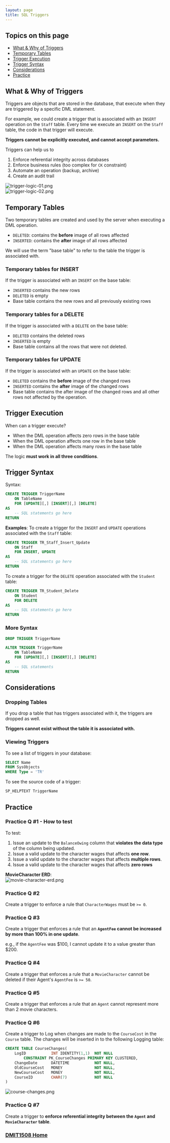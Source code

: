 ```yaml
---
layout: page
title: SQL Triggers
---
```


## Topics on this page
* [What & Why of Triggers](#whatwhy)
* [Temporary Tables](#temp)
* [Trigger Execution](#execute)
* [Trigger Syntax](#syntax)
* [Considerations](#considerations)
* [Practice](#practice)

## <a ID="whatwhy">What & Why of Triggers</a>
Triggers are objects that are stored in the database, that execute when they are triggered by a specific DML statement.

For example, we could create a trigger that is associated with an `INSERT` operation on the `Staff` table. Every time we execute an `INSERT` on the `Staff` table, the code in that trigger will execute.

**Triggers cannot be explicitly executed, and cannot accept parameters.**

Triggers can help us to
1. Enforce referential integrity across databases
2. Enforce business rules (too complex for `CK` constraint)
3. Automate an operation (backup, archive)
4. Create an audit trail

![trigger-logic-01.png](images/trigger-logic-01.png)<br>
![trigger-logic-02.png](images/trigger-logic-02.png)

## <a ID="temp">Temporary Tables</a>
Two temporary tables are created and used by the server when executing a DML operation.
* `DELETED`: contains the **before** image of all rows affected
* `INSERTED`: contains the **after** image of all rows affected

We will use the term "base table" to refer to the table the trigger is associated with.

### Temporary tables for INSERT
If the trigger is associated with an `INSERT` on the base table:
* `INSERTED` contains the new rows
* `DELETED` is empty
*  Base table contains the new rows and all previously existing rows

### Temporary tables for a DELETE
If the trigger is associated with a `DELETE` on the base table:
* `DELETED` contains the deleted rows
* `INSERTED` is empty
* Base table contains all the rows that were not deleted.

### Temporary tables for UPDATE
If the trigger is associated with an `UPDATE` on the base table:
* `DELETED` contains the **before** image of the changed rows
* `INSERTED` contains the **after** image of the changed rows
* Base table contains the after image of the changed rows and all other rows not affected by the operation.

## <a ID="execute">Trigger Execution</a>
When can a trigger execute?
* When the DML operation affects zero rows in the base table
* When the DML operation affects one row in the base table
* When the DML operation affects many rows in the base table

The logic **must work in all three conditions**.

## <a ID="syntax">Trigger Syntax</a>
Syntax:

```sql
CREATE TRIGGER TriggerName
    ON TableName
    FOR [UPDATE][,] [INSERT][,] [DELETE]
AS
    -- SQL statements go here
RETURN
```

**Examples**:
To create a trigger for the `INSERT` and `UPDATE` operations associated with the `Staff` table:

```sql
CREATE TRIGGER TR_Staff_Insert_Update
    ON Staff 
    FOR INSERT, UPDATE
AS
    -- SQL statements go here
RETURN
```

To create a trigger for the `DELETE` operation associated with the `Student` table:

```sql
CREATE TRIGGER TR_Student_Delete
    ON Student 
    FOR DELETE	
AS
    -- SQL statements go here
RETURN
```

### More Syntax

```sql
DROP TRIGGER TriggerName

ALTER TRIGGER TriggerName
    ON TableName
    FOR [UPDATE][,] [INSERT][,] [DELETE]	
AS
    -- SQL statements
RETURN
```

## <a ID="considerations">Considerations</a>
### Dropping Tables
If you drop a table that has triggers associated with it, the triggers are dropped as well.

**Triggers cannot exist without the table it is associated with.**

### Viewing Triggers
To see a list of triggers in your database:

```sql
SELECT Name 
FROM SysObjects 
WHERE Type = 'TR'
```

To see the source code of a trigger:

```sql
SP_HELPTEXT TriggerName
```

## <a ID="practice">Practice</a>
### Practice Q #1 - How to test
To test:
1. Issue an update to the `BalanceOwing` column that **violates the data type** of the column being updated.
2. Issue a valid update to the character wages that affects **one row**.
3. Issue a valid update to the character wages that affects **multiple rows**.
4. Issue a valid update to the character wages that affects **zero rows**

**MovieCharacter ERD**:<br>
![movie-character-erd.png](images/movie-character-erd.png)

### Practice Q #2
Create a trigger to enforce a rule that `CharacterWages` must be `>= 0`.

### Practice Q #3
Create a trigger that enforces a rule that an **`AgentFee` cannot be increased by more than 100% in one update**.

e.g., if the `AgentFee` was $100, I cannot update it to a value greater than $200.

### Practice Q #4
Create a trigger that enforces a rule that a `MovieCharacter` cannot be deleted if their Agent's `AgentFee` is `>= 50`.

### Practice Q #5
Create a trigger that enforces a rule that an `Agent` cannot represent more than 2 movie characters.

### Practice Q #6
Create a trigger to Log when changes are made to the `CourseCost` in the `Course` table. The changes will be inserted in to the following Logging table:

```sql
CREATE TABLE CourseChanges(
    LogID           INT IDENTITY(1,1)  NOT NULL
        CONSTRAINT PK_CourseChanges PRIMARY KEY CLUSTERED,
    ChangeDate      DATETIME           NOT NULL,
    OldCourseCost   MONEY              NOT NULL,
    NewCourseCost   MONEY              NOT NULL,
    CourseID        CHAR(7)            NOT NULL
)
```

![course-changes.png](images/course-changes.png)

### Practice Q #7
Create a trigger to **enforce referential integrity between the `Agent` and `MovieCharacter` table**.

### [DMIT1508 Home](../)
